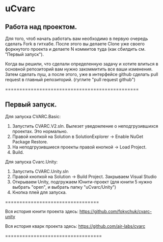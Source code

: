 # uCvarc
  Работа над проектом.
  ----------------------
Для того, чтоб начать работать вам необходимо в первую очередь сделать Fork в гитхабе.
После этого вы делаете Clone уже своего форкнутого проекта и делаете N коммитов туда (как сбилдить см. "Первый запуск").

Когда вы решили, что сделали определенную задачу и хотите влиться в основной репозиторий вам нужно закоммитить все ваши изменения.
Затем сделать пуш, а после этого, уже в интерфейсе github сделать pull request в главный репозиторий. (гуглите "pull request github")

===============================================

  Первый запуск.
  ------------------
Для запуска CVARC.Basic:
 1. Запустить CVARC.V2.sln. Вылезет уведомление о неподгрузившихся проектах. Это нормально.
 2. Правой кнопкой на Solution в SolutionExplorer -> Enable NuGet Package Restore.
 3. На неподгрузившиеся проекты правой кнопкой -> Load Project.
 4. Build.

Для запуска Cvarc.Unity:
 1. Запустить CVARC.Unity.sln
 2. Правой кнопкой на Solution -> Build Project. Закрываем Visual Studio
 3. Открываем Unity, подгружаем Юнити-проект (для юнити 5 нужно выбрать "open", и выбрать папку "uCvarc/Unity")
 4. Кнопка плей для запуска.

=================================

Вся история юнити проекта здесь: https://github.com/fokychuk/cvarc-unity

Вся история кварк проекта здесь: https://github.com/air-labs/cvarc

==================================

